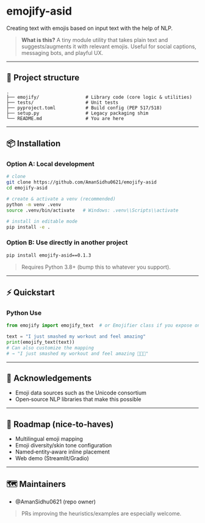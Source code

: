 # emojify-asid

Creating text with emojis based on input text with the help of NLP.

> **What is this?** A tiny module utility that takes plain text and suggests/augments it with relevant emojis. Useful for social captions, messaging bots, and playful UX.

---


## 🧱 Project structure

```
.
├── emojify/                 # Library code (core logic & utilities)
├── tests/                   # Unit tests
├── pyproject.toml           # Build config (PEP 517/518)
├── setup.py                 # Legacy packaging shim
└── README.md                # You are here
```

---

## 📦 Installation

### Option A: Local development

```bash
# clone
git clone https://github.com/AmanSidhu0621/emojify-asid
cd emojify-asid

# create & activate a venv (recommended)
python -m venv .venv
source .venv/bin/activate   # Windows: .venv\\Scripts\\activate

# install in editable mode
pip install -e .
```

### Option B: Use directly in another project

```bash
pip install emojify-asid==0.1.3
```

> Requires Python 3.8+ (bump this to whatever you support).

---

## ⚡ Quickstart

### Python Use

```python
from emojify import emojify_text  # or Emojifier class if you expose one

text = "I just smashed my workout and feel amazing"
print(emojify_text(text))
# Can also customize the mapping
# → "I just smashed my workout and feel amazing 💪🔥😄"
```

---


## 🙌 Acknowledgements

* Emoji data sources such as the Unicode consortium
* Open‑source NLP libraries that make this possible

---

## 📣 Roadmap (nice‑to‑haves)

* Multilingual emoji mapping
* Emoji diversity/skin tone configuration
* Named‑entity‑aware inline placement
* Web demo (Streamlit/Gradio)

---


## 🗺️ Maintainers

* @AmanSidhu0621 (repo owner)

> PRs improving the heuristics/examples are especially welcome.
